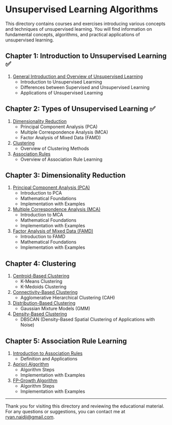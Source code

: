 # Unsupervised Learning Algorithms

This directory contains courses and exercises introducing various concepts and techniques of unsupervised learning. You will find information on fundamental concepts, algorithms, and practical applications of unsupervised learning.

## Chapter 1: Introduction to Unsupervised Learning ✅

1. [General Introduction and Overview of Unsupervised Learning](./Chapter1_Introduction/01_Introduction.md)
   - Introduction to Unsupervised Learning
   - Differences between Supervised and Unsupervised Learning
   - Applications of Unsupervised Learning

## Chapter 2: Types of Unsupervised Learning ✅

1. [Dimensionality Reduction](./Chapter2_Types_of_Unsupervised_Learning/01_Dimensionality_Reduction.ipynb)
   - Principal Component Analysis (PCA)
   - Multiple Correspondence Analysis (MCA)
   - Factor Analysis of Mixed Data (FAMD)
2. [Clustering](./Chapter2_Types_of_Unsupervised_Learning/02_Clustering.ipynb)
   - Overview of Clustering Methods
3. [Association Rules](./Chapter2_Types_of_Unsupervised_Learning/03_Association_Rules.ipynb)
   - Overview of Association Rule Learning

## Chapter 3: Dimensionality Reduction

1. [Principal Component Analysis (PCA)](./Chapter3_Dimensionality_Reduction/01_PCA.md)
   - Introduction to PCA
   - Mathematical Foundations
   - Implementation with Examples
2. [Multiple Correspondence Analysis (MCA)](./Chapter3_Dimensionality_Reduction/02_MCA.md)
   - Introduction to MCA
   - Mathematical Foundations
   - Implementation with Examples
3. [Factor Analysis of Mixed Data (FAMD)](./Chapter3_Dimensionality_Reduction/03_FAMD.md)
   - Introduction to FAMD
   - Mathematical Foundations
   - Implementation with Examples

## Chapter 4: Clustering

1. [Centroid-Based Clustering](./Chapter4_Clustering/01_Centroid_Based_Clustering.md)
   - K-Means Clustering
   - K-Medoids Clustering
2. [Connectivity-Based Clustering](./Chapter4_Clustering/02_Connectivity_Based_Clustering.md)
   - Agglomerative Hierarchical Clustering (CAH)
3. [Distribution-Based Clustering](./Chapter4_Clustering/03_Distribution_Based_Clustering.md)
   - Gaussian Mixture Models (GMM)
4. [Density-Based Clustering](./Chapter4_Clustering/04_Density_Based_Clustering.md)
   - DBSCAN (Density-Based Spatial Clustering of Applications with Noise)

## Chapter 5: Association Rule Learning

1. [Introduction to Association Rules](./Chapter5_Association_Rules/01_Introduction.md)
   - Definition and Applications
2. [Apriori Algorithm](./Chapter5_Association_Rules/02_Apriori_Algorithm.md)
   - Algorithm Steps
   - Implementation with Examples
3. [FP-Growth Algorithm](./Chapter5_Association_Rules/03_FP_Growth_Algorithm.md)
   - Algorithm Steps
   - Implementation with Examples

---

Thank you for visiting this directory and reviewing the educational material. For any questions or suggestions, you can contact me at [ryan.naidji@gmail.com](mailto:ryan.naidji@gmail.com).
